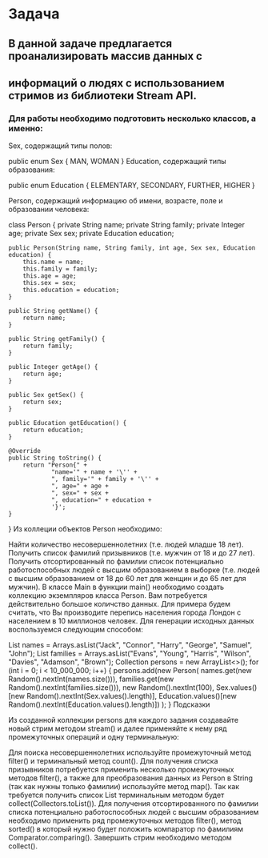 # Задача
## В данной задаче предлагается проанализировать массив данных с 
## информаций о людях с использованием стримов из библиотеки Stream API.
### Для работы необходимо подготовить несколько классов, а именно:
Sex, содержащий типы полов:


public enum Sex {
MAN,
WOMAN
}
Education, содержащий типы образования:


public enum Education {
ELEMENTARY,
SECONDARY,
FURTHER,
HIGHER
}


Person, содержащий информацию об имени, возрасте, поле и образовании человека:

 class Person {
private String name;
private String family;
private Integer age;
private Sex sex;
private Education education;

    public Person(String name, String family, int age, Sex sex, Education education) {
        this.name = name;
        this.family = family;
        this.age = age;
        this.sex = sex;
        this.education = education;
    }

    public String getName() {
        return name;
    }

    public String getFamily() {
        return family;
    }

    public Integer getAge() {
        return age;
    }

    public Sex getSex() {
        return sex;
    }

    public Education getEducation() {
        return education;
    }

    @Override
    public String toString() {
        return "Person{" +
                "name='" + name + '\'' +
                ", family='" + family + '\'' +
                ", age=" + age +
                ", sex=" + sex +
                ", education=" + education +
                '}';
    }
}
Из коллеции объектов Person необходимо:

Найти количество несовершеннолетних (т.е. людей младше 18 лет).
Получить список фамилий призывников (т.е. мужчин от 18 и до 27 лет).
Получить отсортированный по фамилии список потенциально работоспособных людей с высшим образованием в выборке (т.е. людей с высшим образованием от 18 до 60 лет для женщин и до 65 лет для мужчин).
В классе Main в функции main() необходимо создать коллекцию экземпляров класса Person. Вам потребуется действительно большое количство данных. Для примера будем считать, что Вы производите перепись населения города Лондон с населением в 10 миллионов человек. Для генерации исходных данных воспользуемся следующим способом:


List<String> names = Arrays.asList("Jack", "Connor", "Harry", "George", "Samuel", "John");
List<String> families = Arrays.asList("Evans", "Young", "Harris", "Wilson", "Davies", "Adamson", "Brown");
Collection<Person> persons = new ArrayList<>();
for (int i = 0; i < 10_000_000; i++) {
persons.add(new Person(
names.get(new Random().nextInt(names.size())),
families.get(new Random().nextInt(families.size())),
new Random().nextInt(100),
Sex.values()[new Random().nextInt(Sex.values().length)],
Education.values()[new Random().nextInt(Education.values().length)])
);
}
Подсказки

Из созданной коллекции persons для каждого задания создавайте новый стрим методом stream() и далее применяйте к нему ряд промежуточных операций и одну терминальную:

Для поиска несовершеннолетних используйте промежуточный метод filter() и терминальный метод count().
Для получения списка призывников потребуется применить несколько промежуточных методов filter(), а также для преобразования данных из Person в String (так как нужны только фамилии) используйте метод map(). Так как требуется получить список List<String> терминальным методом будет collect(Collectors.toList()).
Для получения отсортированного по фамилии списка потенциально работоспособных людей с высшим образованием необходимо применить ряд промежуточных методов filter(), метод sorted() в который нужно будет положить компаратор по фамилиям Comparator.comparing(). Завершить стрим необходимо методом collect().